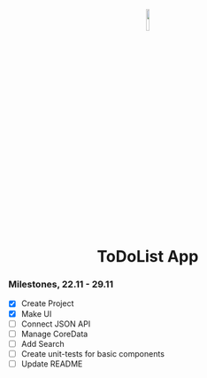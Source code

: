 <div align="center">
  <img src="https://github.com/user-attachments/assets/71725597-4ebb-499c-8e92-0027f5e6fe49" style="width: 10%">  
  <h1>ToDoList App</h1>
</div>

### Milestones, 22.11 - 29.11
- [x] Create Project
- [x] Make UI 
- [ ] Connect JSON API
- [ ] Manage CoreData
- [ ] Add Search
- [ ] Create unit-tests for basic components
- [ ] Update README
